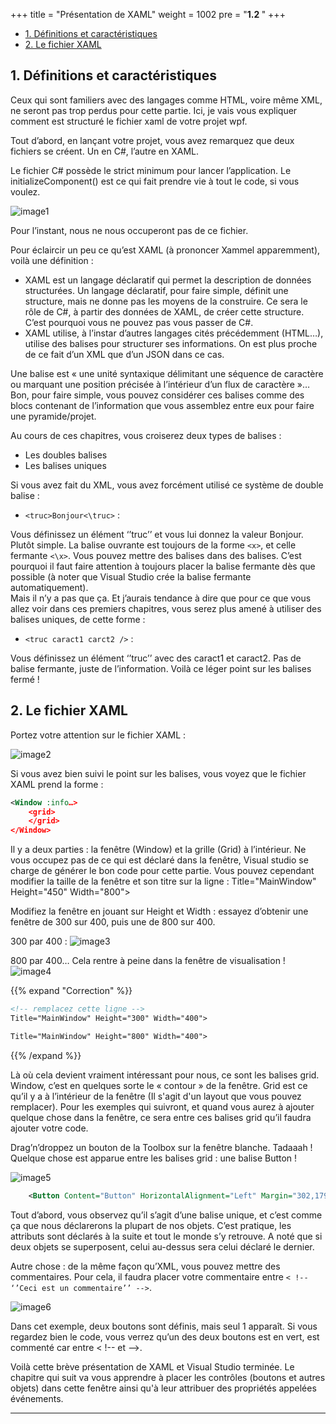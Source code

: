 +++
title = "Présentation de XAML"
weight = 1002
pre = "<b>1.2 </b>"
+++

- [1. Définitions et caractéristiques](#1-d%c3%a9finitions-et-caract%c3%a9ristiques)
- [2. Le fichier XAML](#2-le-fichier-xaml)

## 1. Définitions et caractéristiques

Ceux qui sont familiers avec des langages comme HTML, voire même XML, ne seront pas trop perdus pour cette partie. Ici, je vais vous expliquer comment est structuré le fichier xaml de votre projet wpf.

Tout d’abord, en lançant votre projet, vous avez remarquez que deux fichiers se créent. Un en C#, l’autre en XAML.

Le fichier C# possède le strict minimum pour lancer l’application. Le initializeComponent() est ce qui fait prendre vie à tout le code, si vous voulez.

![image1](/img/1.2/im1.png?height=400px)

Pour l’instant, nous ne nous occuperont pas de ce fichier.

Pour éclaircir un peu ce qu’est XAML (à prononcer Xammel apparemment), voilà une définition :

- XAML est un langage déclaratif qui permet la description de données structurées. Un langage déclaratif, pour faire simple, définit une structure, mais ne donne pas les moyens de la construire. Ce sera le rôle de C#, à partir des données de XAML, de créer cette structure. C’est pourquoi vous ne pouvez pas vous passer de C#.
- XAML utilise, à l’instar d’autres langages cités précédemment (HTML…), utilise des balises pour structurer ses informations. On est plus proche de ce fait d’un XML que d’un JSON dans ce cas.

Une balise est « une unité syntaxique délimitant une séquence de caractère ou marquant une position précisée à l’intérieur d’un flux de caractère »… Bon, pour faire simple, vous pouvez considérer ces balises comme des blocs contenant de l’information que vous assemblez entre eux pour faire une pyramide/projet.

Au cours de ces chapitres, vous croiserez deux types de balises :

- Les doubles balises
- Les balises uniques

Si vous avez fait du XML, vous avez forcément utilisé ce système de double balise :

- `<truc>Bonjour<\truc>` :

Vous définissez un élément ‘’truc’’ et vous lui donnez la valeur Bonjour. Plutôt simple. La balise ouvrante est toujours de la forme `<x>`, et celle fermante `<\x>`. Vous pouvez mettre des balises dans des balises. C’est pourquoi il faut faire attention à toujours placer la balise fermante dès que possible (à noter que Visual Studio crée la balise fermante automatiquement).  
Mais il n’y a pas que ça. Et j’aurais tendance à dire que pour ce que vous allez voir dans ces premiers chapitres, vous serez plus amené à utiliser des balises uniques, de cette forme :

- `<truc caract1 carct2 />` :

Vous définissez un élément  ‘’truc’’ avec des caract1 et caract2. Pas de balise fermante, juste de l’information.
Voilà ce léger point sur les balises fermé !

## 2. Le fichier XAML

Portez votre attention sur le fichier XAML :

![image2](/img/1.2/im2.png?height=400px)

Si vous avez bien suivi le point sur les balises, vous voyez que le fichier XAML prend la forme :

```xml
<Window :info…>
    <grid>
    </grid>
</Window>
```

Il y a deux parties : la fenêtre (Window) et la grille (Grid) à l’intérieur. Ne vous occupez pas de ce qui est déclaré dans la fenêtre, Visual studio se charge de générer le bon code pour cette partie. Vous pouvez cependant modifier la taille de la fenêtre et son titre sur la ligne : Title="MainWindow" Height="450" Width="800">

Modifiez la fenêtre en jouant sur Height et Width : essayez d’obtenir une fenêtre de 300 sur 400, puis une de 800 sur 400.

300 par 400 :
![image3](/img/1.2/im3.png?height=300px)

800 par 400… Cela rentre à peine dans la fenêtre de visualisation !
![image4](/img/1.2/im4.png?height=300px)

{{% expand "Correction" %}}

```xml
<!-- remplacez cette ligne -->
Title="MainWindow" Height="300" Width="400">

Title="MainWindow" Height="800" Width="400">
```

{{% /expand %}}

Là où cela devient vraiment intéressant pour nous, ce sont les balises grid. Window, c’est en quelques sorte le « contour » de la fenêtre. Grid est ce qu’il y a à l’intérieur de la fenêtre (Il s'agit d'un layout que vous pouvez remplacer). Pour les exemples qui suivront, et quand vous aurez à ajouter quelque chose dans la fenêtre, ce sera entre ces balises grid qu’il faudra ajouter votre code.

Drag’n’droppez un bouton de la Toolbox sur la fenêtre blanche. Tadaaah ! Quelque chose est apparue entre les balises grid : une balise Button !

![image5](/img/1.2/im5.png?height=300px)

```xml
    <Button Content="Button" HorizontalAlignment="Left" Margin="302,179,0,0" VerticalAlignment="Top" Width="75"/>
```

Tout d’abord, vous observez qu’il s’agit d’une balise unique, et c’est comme ça que nous déclarerons la plupart de nos objets. C’est pratique, les attributs sont déclarés à la suite et tout le monde s’y retrouve. A noté que si deux objets se superposent, celui au-dessus sera celui déclaré le dernier.

Autre chose : de la même façon qu’XML, vous pouvez mettre des commentaires. Pour cela, il faudra placer votre commentaire entre `< !-- ‘’Ceci est un commentaire’’ -->`.

![image6](/img/1.2/im6.png?height=300px)

Dans cet exemple, deux boutons sont définis, mais seul 1 apparaît. Si vous regardez bien le code, vous verrez qu’un des deux boutons est en vert, est commenté car entre < !-- et -->.

Voilà cette brève présentation de XAML et Visual Studio terminée. Le chapitre qui suit va vous apprendre à placer les contrôles (boutons et autres objets) dans cette fenêtre ainsi qu'à leur attribuer des propriétés appelées événements.

---